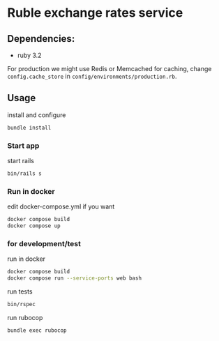 # Ruble exchange rates service

## Dependencies:

- ruby 3.2

For production we might use Redis or Memcached for caching, change `config.cache_store` in `config/environments/production.rb`.

## Usage

install and configure
```sh
bundle install
```

### Start app

start rails
```sh
bin/rails s
```

### Run in docker

edit docker-compose.yml if you want

```sh
docker compose build
docker compose up
```

### for development/test

run in docker
```sh
docker compose build
docker compose run --service-ports web bash
```

run tests
```sh
bin/rspec
```

run rubocop
```sh
bundle exec rubocop
```
